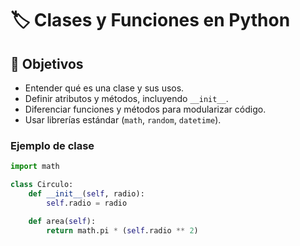 # 🏷️ Clases y Funciones en Python

## 🎯 Objetivos
- Entender qué es una clase y sus usos.
- Definir atributos y métodos, incluyendo `__init__`.
- Diferenciar funciones y métodos para modularizar código.
- Usar librerías estándar (`math`, `random`, `datetime`).

### Ejemplo de clase
```python
import math

class Circulo:
    def __init__(self, radio):
        self.radio = radio

    def area(self):
        return math.pi * (self.radio ** 2)
```